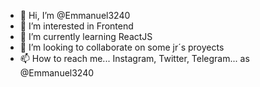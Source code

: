 - 👋 Hi, I’m @Emmanuel3240
- 👀 I’m interested in Frontend
- 🌱 I’m currently learning ReactJS
- 💞️ I’m looking to collaborate on some jr´s proyects
- 📫 How to reach me... Instagram, Twitter, Telegram... as @Emmanuel3240

<!---
Emmanuel3240/Emmanuel3240 is a ✨ special ✨ repository because its `README.md` (this file) appears on your GitHub profile.
You can click the Preview link to take a look at your changes.
--->
